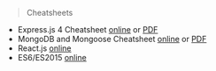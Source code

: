 > Cheatsheets

* Express.js 4 Cheatsheet [online](https://github.com/azat-co/cheatsheets/tree/master/express4) or [PDF](https://gum.co/NQiQ/git-874E6FB4)
* MongoDB and Mongoose Cheatsheet [online](https://github.com/azat-co/cheatsheets/tree/master/mongodb-mongoose) or [PDF](https://gum.co/mongodb/git-874e6fb4)
* React.js [online](https://github.com/azat-co/cheatsheets/tree/master/react)
* ES6/ES2015 [online](https://github.com/azat-co/cheatsheets/tree/master/es6)
